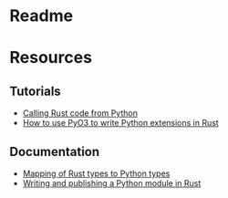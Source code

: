 # Readme

# Resources

## Tutorials

- [Calling Rust code from Python](https://youtu.be/DpUlfWP_gtg?si=72ULOdOYwwK3Mtvs)
- [How to use PyO3 to write Python extensions in Rust](https://youtu.be/fgC8YxNwBfQ?si=gyprK0zNJ6GYImIp)

## Documentation

- [Mapping of Rust types to Python types](https://pyo3.rs/v0.15.1/conversions/tables)
- [Writing and publishing a Python module in Rust](https://blog.yossarian.net/2020/08/02/Writing-and-publishing-a-python-module-in-rust)
